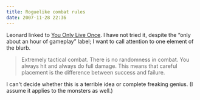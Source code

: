 ```yaml
---
title: Roguelike combat rules
date: 2007-11-28 22:36
---
```


Leonard linked to [You Only Live
Once](http://www.zincland.com/7drl/liveonce/). I have not tried it,
despite the “only about an hour of gameplay” label; I want to call
attention to one element of the blurb.

> Extremely tactical combat. There is no randomness in combat. You
> always hit and always do full damage. This means that careful
> placement is the difference between success and failure.

I can't decide whether this is a terrible idea or complete freaking
genius. (I assume it applies to the monsters as well.)
